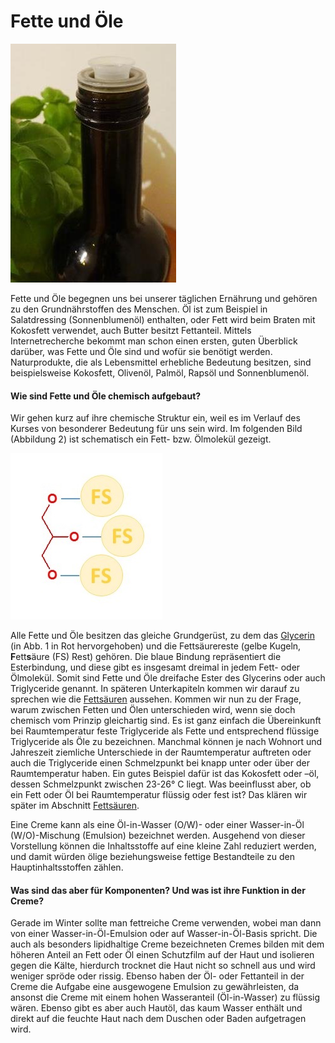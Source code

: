 # Fette und Öle

<span class="img-pull-left">![Eine in der Küche verwendete Ölflasche.](./abb/zutaten/oel-verschluss.jpg)</span>

Fette und Öle begegnen uns bei unserer täglichen Ernährung und gehören zu den Grundnährstoffen des Menschen.
Öl ist zum Beispiel in Salatdressing (Sonnenblumenöl) enthalten, oder Fett wird beim Braten mit Kokosfett verwendet, auch Butter besitzt Fettanteil.
Mittels Internetrecherche bekommt man schon einen ersten, guten Überblick darüber, was Fette und Öle sind und wofür sie benötigt werden.
Naturprodukte, die als Lebensmittel erhebliche Bedeutung besitzen, sind beispielsweise Kokosfett, Olivenöl, Palmöl, Rapsöl und Sonnenblumenöl.

#### Wie sind Fette und Öle chemisch aufgebaut?

Wir gehen kurz auf ihre chemische Struktur ein,
weil es im Verlauf des Kurses von besonderer Bedeutung für uns sein wird.
Im folgenden Bild (Abbildung 2) ist schematisch ein Fett- bzw. Ölmolekül gezeigt.

<div class="clearer"></div>

![Aufbau eines Fett- oder Ölmoleküls. FS steht für **F**ett**s**äure-Rest.](./abb/zutaten/Triglycerin.jpg)

Alle Fette und Öle besitzen das gleiche Grundgerüst, zu dem das [Glycerin](./glycerin.md) (in Abb. 1 in Rot hervorgehoben)
und die Fettsäurereste (gelbe Kugeln, **F**ett**s**äure (FS) Rest) gehören. Die blaue Bindung repräsentiert die Esterbindung, und diese
gibt es insgesamt dreimal in jedem Fett- oder Ölmolekül. Somit sind Fette und Öle dreifache Ester des Glycerins
oder auch Triglyceride genannt. In späteren Unterkapiteln kommen wir darauf zu sprechen wie die [Fettsäuren](./speisefettsaeure.md) aussehen.
Kommen wir nun zu der Frage, warum zwischen Fetten und Ölen unterschieden wird, wenn sie doch
chemisch vom Prinzip gleichartig sind. Es ist ganz einfach die Übereinkunft bei Raumtemperatur feste
Triglyceride als Fette und entsprechend flüssige Triglyceride als Öle zu bezeichnen. Manchmal können je nach Wohnort
und Jahreszeit ziemliche Unterschiede in der Raumtemperatur auftreten oder auch die
Triglyceride einen Schmelzpunkt bei knapp unter oder über der Raumtemperatur haben.
Ein gutes Beispiel dafür ist das Kokosfett oder –öl, dessen Schmelzpunkt zwischen 23-26° C liegt.
Was beeinflusst aber, ob ein Fett oder Öl bei Raumtemperatur flüssig oder fest ist? Das klären wir später im Abschnitt [Fettsäuren](./speisefettsaeure.md).


Eine Creme kann als eine Öl-in-Wasser (O/W)- oder einer Wasser-in-Öl (W/O)-Mischung (Emulsion) bezeichnet werden.
Ausgehend von dieser Vorstellung können die Inhaltsstoffe auf eine kleine Zahl
reduziert werden, und damit würden ölige beziehungsweise fettige Bestandteile zu den Hauptinhaltsstoffen zählen.

#### Was sind das aber für Komponenten? Und was ist ihre Funktion in der Creme?

Gerade im Winter sollte man fettreiche Creme verwenden, wobei man dann von einer Wasser-in-Öl-Emulsion oder auf Wasser-in-Öl-Basis spricht.
Die auch als besonders lipidhaltige Creme bezeichneten Cremes bilden mit dem höheren Anteil an
Fett oder Öl einen Schutzfilm auf der Haut und isolieren gegen die Kälte, hierdurch trocknet die Haut
nicht so schnell aus und wird weniger spröde oder rissig. Ebenso haben der Öl- oder Fettanteil in der
Creme die Aufgabe eine ausgewogene Emulsion zu gewährleisten, da ansonst die Creme mit einem hohen Wasseranteil
(Öl-in-Wasser) zu flüssig wären. Ebenso gibt es aber auch Hautöl, das kaum Wasser enthält und
direkt auf die feuchte Haut nach dem Duschen oder Baden aufgetragen wird.

